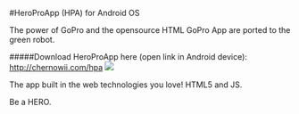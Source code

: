 #HeroProApp (HPA) for Android OS

The power of GoPro and the opensource HTML GoPro App are ported to the green robot.

#####Download HeroProApp here (open link in Android device): http://chernowii.com/hpa
![](http://i.imgur.com/FDGl5VV.png)

The app built in the web technologies you love! HTML5 and JS.

Be a HERO.
